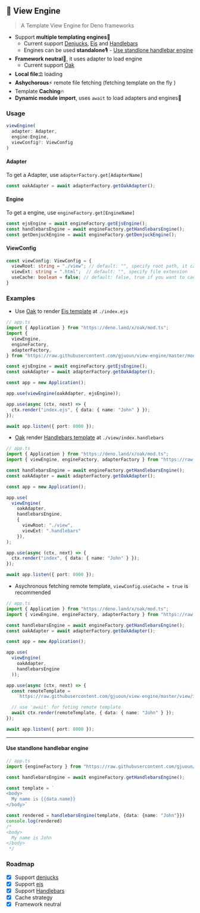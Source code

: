 ## 🚀 View Engine

> A Template View Engine for Deno frameworks

- Support **multiple templating engines**📰
  - Current support [Denjucks](https://github.com/denjucks/denjucks), [Ejs](https://github.com/mde/ejs) and [Handlebars](https://handlebarsjs.com/)
  - Engines can be used **standalone**🎙 - [Use standlone handlebar engine](#Use-standlone-handlebar-engine)
- **Framework neutral**🎨, it uses adapter to load engine
  - Current support [Oak](https://github.com/oakserver/oak)
- **Local file**⛱ loading
- **Ashychorous**⚡ remote file fetching (fetching template on the fly )
- Template **Caching**🔥
- **Dynamic module import**, uses `await` to load adapters and engines🌈

### Usage

```ts
viewEngine(
  adapter: Adapter, 
  engine:Engine, 
  viewConfig?: ViewConfig
)
```

#### Adapter

To get a Adapter, use `adapterFactory.get[AdapterName]`

```ts
const oakAdapter = await adapterFactory.getOakAdapter();
```

#### Engine

To get a engine, use `engineFactory.get[EngineName]`

```ts
const ejsEngine = await engineFactory.getEjsEngine();
const handlebarsEngine = await engineFactory.getHandlebarsEngine();
const getDenjuckEngine = await engineFactory.getDenjuckEngine();
```

#### ViewConfig

```ts
const viewConfig: ViewConfig = {
  viewRoot: string = "./view"; // default: "", specify root path, it can be remote address
  viewExt: string = ".html";  // default: "", specify file extension
  useCache: boolean = false; // default: false, true if you want to cache template
}
```

### Examples
> 
- Use [Oak](https://github.com/oakserver/oak) to render [Ejs template](https://ejs.co/) at ```./index.ejs```

```ts
// app.ts
import { Application } from "https://deno.land/x/oak/mod.ts";
import {
  viewEngine,
  engineFactory,
  adapterFactory,
} from "https://raw.githubusercontent.com/gjuoun/view-engine/master/mod.ts";

const ejsEngine = await engineFactory.getEjsEngine();
const oakAdapter = await adapterFactory.getOakAdapter();

const app = new Application();

app.use(viewEngine(oakAdapter, ejsEngine));

app.use(async (ctx, next) => {
  ctx.render("index.ejs", { data: { name: "John" } });
});

await app.listen({ port: 8000 });
```

- [Oak](https://github.com/oakserver/oak) render [Handlebars template](https://handlebarsjs.com/) at ```./view/index.handlebars```

```ts
// app.ts
import { Application } from "https://deno.land/x/oak/mod.ts";
import { viewEngine, engineFactory, adapterFactory } from "https://raw.githubusercontent.com/gjuoun/view-engine/master/mod.ts";

const handlebarsEngine = await engineFactory.getHandlebarsEngine();
const oakAdapter = await adapterFactory.getOakAdapter();

const app = new Application();

app.use(
  viewEngine(
    oakAdapter,
    handlebarsEngine,
    {
      viewRoot: "./view",
      viewExt: ".handlebars"
    }),
);

app.use(async (ctx, next) => {
  ctx.render("index", { data: { name: "John" } });
});

await app.listen({ port: 8000 });
```

* Asychronous fetching remote template, ```viewConfig.useCache = true``` is recommended
```ts
// app.ts
import { Application } from "https://deno.land/x/oak/mod.ts";
import { viewEngine, engineFactory, adapterFactory } from "https://raw.githubusercontent.com/gjuoun/view-engine/master/mod.ts";

const handlebarsEngine = await engineFactory.getHandlebarsEngine();
const oakAdapter = await adapterFactory.getOakAdapter();

const app = new Application();

app.use(
  viewEngine(
    oakAdapter,
    handlebarsEngine
  ));

app.use(async (ctx, next) => {
  const remoteTemplate =
    `https://raw.githubusercontent.com/gjuoun/view-engine/master/view/index.handlebars`

  // use 'await' for feting remote template
  await ctx.render(remoteTemplate, { data: { name: "John" } });
});

await app.listen({ port: 8000 });
```
---
#### Use standlone handlebar engine
```ts
// app.ts
import {engineFactory } from "https://raw.githubusercontent.com/gjuoun/view-engine/master/mod.ts";

const handlebarsEngine = await engineFactory.getHandlebarsEngine();

const template = `
<body>
  My name is {{data.name}}
</body>`

const rendered = handlebarsEngine(template, {data: {name: "John"}})
console.log(rendered)
/*
<body>
  My name is John
</body>
 */
```
### Roadmap

- [x] Support [denjucks](https://github.com/denjucks/denjucks)
- [x] Support [ejs](https://github.com/mde/ejs)
- [x] Support [Handlebars](https://github.com/handlebars-lang/handlebars.js)
- [x] Cache strategy
- [x] Framework neutral
